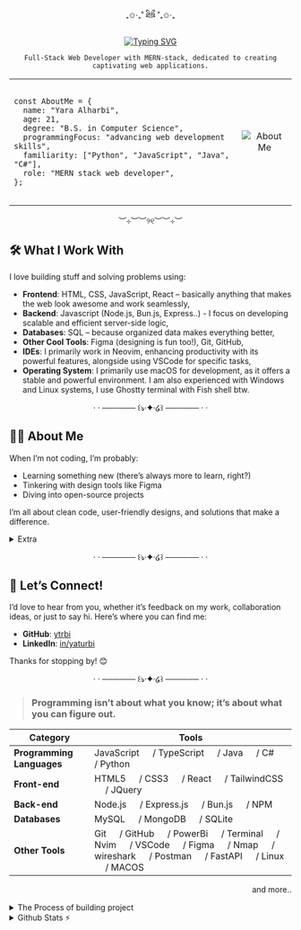 <div align="center"> 

  <!-- 
![Python](https://img.shields.io/badge/-python-0D1117?style=for-the-badge&logo=python&logoColor=FFD43B&labelColor=3776AB)&nbsp;
<!--![React.js](https://img.shields.io/badge/-React.js-0D1117?style=for-the-badge&logo=react&labelColor=0D1117)-->
<!--
![JavaScript](https://img.shields.io/badge/-JavaScript-0D1117?style=for-the-badge&logo=javascript&labelColor=0D1117&textColor=0D1117)&nbsp;
-->

<div align=center>

₊✩‧₊˚ ཐིཋྀ ˚₊✩‧₊
</div>
<div align="center">
<a href="https://git.io/typing-svg"><img src="https://readme-typing-svg.demolab.com?font=Dosis&weight=700&size=25&duration=3000&pause=1500&color=BFCDE0&center=true&vCenter=true&width=435&lines=Hi%2C+I%C2%B4m+Yara+;Welcome+to+my+profile!" alt="Typing SVG" /></a>
</div>
<div align=center>
  
`Full-Stack Web Developer with MERN-stack, dedicated to creating captivating web applications.`

</div>


<!--
<img src="https://github.com/pr0sizar/pr0sizar/assets/151997489/4d81f809-a965-490f-9d65-f4f965be5712" alt="pr0sizar character" align="left" width="20%">
-->
</div>

<table>
  <tr>
    <td>
      <!-- Pre/code block with language class -->
      <pre><code class="language-javascript">
const AboutMe = {
  name: "Yara Alharbi",
  age: 21,
  degree: "B.S. in Computer Science",
  programmingFocus: "advancing web development skills",
  familiarity: ["Python", "JavaScript", "Java", "C#"],
  role: "MERN stack web developer",
};
      </code></pre>
    </td>
    <td style="text-align: center;">
      <!-- Image cell -->
      <img
  src="https://media2.giphy.com/media/v1.Y2lkPTc5MGI3NjExdjRldDF1OXNxY2h2dHE5YjhnZGs4M3lwcXg4d3Y3OHc1d3E0ZHZoayZlcD12MV9pbnRlcm5hbF9naWZfYnlfaWQmY3Q9Zw/xUNd9ZaUiYDzDltKDe/giphy.gif"
        alt="About Me" />
    </td>
  </tr>
</table>


<div align=center>
  
︶⊹︶︶୨୧︶︶⊹︶
</div>


<!--<h3 align="center"><em>Hello, World! 🌎</em>
<br><p>I'm Yara Alharbi, a Web Developer ✨</p>-->



## 🛠️ What I Work With 

I love building stuff and solving problems using:  
- **Frontend**: HTML, CSS, JavaScript, React – basically anything that makes the web look awesome and work seamlessly, 
- **Backend**: Javascript (Node.js, Bun.js, Express..) - I focus on developing scalable and efficient server-side logic,
- **Databases**: SQL – because organized data makes everything better,
- **Other Cool Tools**: Figma (designing is fun too!), Git, GitHub,
- **IDEs**: I primarily work in Neovim, enhancing productivity with its powerful features, alongside using VSCode for specific tasks,
- **Operating System**: I primarily use macOS for development, as it offers a stable and powerful environment. I am also experienced with Windows and Linux systems, I use Ghostty terminal with Fish shell btw.
  
<div align=center>

· · ────── ꒰ঌ·✦·໒꒱ ────── · ·
</div>

## 👨‍💻 About Me  

When I’m not coding, I’m probably:  
- Learning something new (there’s always more to learn, right?)  
- Tinkering with design tools like Figma  
- Diving into open-source projects  

I’m all about clean code, user-friendly designs, and solutions that make a difference.  

<details>
  <summary>Extra</summary>
  
  ![Metrics](https://metrics.lecoq.io/xf6i?template=classic&stars=1&topics=1&leetcode=1&fortune=1&calendar=1&base=header%2C%20activity%2C%20community%2C%20repositories%2C%20metadata&base.indepth=false&base.hireable=false&base.skip=false&topics=false&topics.mode=labels&topics.sort=stars&topics.limit=15&stars=false&stars.limit=4&calendar=false&calendar.limit=1&leetcode=false&leetcode.user=xf6i&leetcode.sections=solved&leetcode.limit.skills=10&leetcode.limit.recent=2&fortune=false&config.timezone=Asia%2FRiyadh)
</details>

<div align=center>

· · ────── ꒰ঌ·✦·໒꒱ ────── · ·
</div>

## 🤝 Let’s Connect!  

I’d love to hear from you, whether it’s feedback on my work, collaboration ideas, or just to say hi. Here’s where you can find me:   
- **GitHub**: [ytrbi](https://github.com/xf6i)
- **LinkedIn**: [in/yaturbi](https://www.linkedin.com/in/yaturbi/)


Thanks for stopping by! 😊  

<div align=center>

· · ────── ꒰ঌ·✦·໒꒱ ────── · ·
</div>


  >  ### Programming isn’t about what you know; it’s about what you can figure out.

| Category               | Tools                                                                                                                                                                                                                                                                                                               |
|------------------------|---------------------------------------------------------------------------------------------------------------------------------------------------------------------------------------------------------------------------------------------------------------------------------------------------------------------|
| **Programming Languages** | JavaScript <img src="https://skillicons.dev/icons?i=javascript" width="15"> / TypeScript <img src="https://skillicons.dev/icons?i=typescript" width="15">   / Java <img src="https://skillicons.dev/icons?i=java" width="15"> / C# <img src="https://skillicons.dev/icons?i=cs" width="15"> / Python <img src="https://skillicons.dev/icons?i=python" width="15"> |
| **Front-end**          | HTML5 <img src="https://skillicons.dev/icons?i=html" width="15"> / CSS3 <img src="https://skillicons.dev/icons?i=css" width="15"> / React <img src="https://skillicons.dev/icons?i=react" width="15"> / TailwindCSS <img src="https://skillicons.dev/icons?i=tailwindcss" width="15"> / JQuery <img src="https://skillicons.dev/icons?i=jquery" width="15">|
| **Back-end**           | Node.js <img src="https://skillicons.dev/icons?i=nodejs" width="15"> / Express.js <img src="https://skillicons.dev/icons?i=express" width="15"> / Bun.js <img src="https://skillicons.dev/icons?i=bun" width="15"> / NPM <img src="https://skillicons.dev/icons?i=npm" width="15">                     |
| **Databases**          | MySQL <img src="https://skillicons.dev/icons?i=mysql" width="15"> / MongoDB  <img src="https://skillicons.dev/icons?i=mongodb" width="15">  / SQLite <img src="https://skillicons.dev/icons?i=sqlite" width="15">                     |
| **Other Tools**        | Git <img src="https://skillicons.dev/icons?i=git" width="15"> / GitHub <img src="https://skillicons.dev/icons?i=github" width="15"> / PowerBi <img src="https://skillicons.dev/icons?i=powerbi" width="15"> / Terminal <img src="https://skillicons.dev/icons?i=bash" width="15"> / Nvim <img src="https://skillicons.dev/icons?i=neovim" width="15"> / VSCode <img src="https://skillicons.dev/icons?i=vscode" width="15"> / Figma <img src="https://skillicons.dev/icons?i=figma" width="15"> / Nmap <img src="https://skillicons.dev/icons?i=nmap" width="15"> / wireshark <img src="https://skillicons.dev/icons?i=wireshark" width="15"> / Postman <img src="https://skillicons.dev/icons?i=postman" width="15"> / FastAPI <img src="https://skillicons.dev/icons?i=fastapi" width="15"> / Linux <img src="https://skillicons.dev/icons?i=linux" width="15"> / MACOS <img src="https://skillicons.dev/icons?i=apple" width="15">    |


<p align="right">and more..</p>
<!---->
<div align="center"><img src="https://media2.giphy.com/media/v1.Y2lkPTc5MGI3NjExbDg0M3Z0ZmlweXF1MG8wenhmdXIwN216dGZ2em04a3Fzb3Q4M3d4YSZlcD12MV9pbnRlcm5hbF9naWZfYnlfaWQmY3Q9Zw/EC1gl2A5oplKMAorkT/giphy.gif" border="0" alt="animated-line-image-0379" width = "100%" height="1"/>
</div>

<details>
  <summary>The Process of building project</summary>
  
  ```mermaid
flowchart TD
    A[Project Idea: Make something awesome!] 
    A --> B[Grab coffee: Essential fuel]
    B --> C[Start coding: Feeling like a genius]
    C --> D[Oops, bugs appear: Where did I go wrong?]
    D --> E[Debugging spiral: Stack Overflow deep dive...]
    E --> F[Fix one bug, find three more: Classic!]
    F --> G[Finally, it works: Victory dance]
    G --> H[Refactor code: Wait, this is a mess!]
    H --> I[Final testing: Please, no more bugs]
    I --> J[Success! Time to celebrate! 🎉]
```
</details>


<details>
  <summary>Github Stats ⚡</summary>
   <br>
   <div align="center"> 


      
<!-- ![status](https://api.statusbadges.me/badge/status/1200487906305904712?style=for-the-badge&labelColor=0D1117)
![vscode](https://api.statusbadges.me/badge/vscode/1200487906305904712?style=for-the-badge&labelColor=0D1117)
[![spotify](https://api.statusbadges.me/badge/spotify/1200487906305904712?style=for-the-badge&labelColor=0D1117)](https://api.statusbadges.me/openspotify/1200487906305904712) -->
</div>
<div align="center">  
  <img width="49%" height="195px" src="https://github-readme-stats.vercel.app/api?username=xf6i&show_icons=true&count_private=true&bg_color=0d1117&color=50CEFF&line=076FA5&point=3F005C&area=true&hide_border=true" alt="snkfranco github stats" /> 
  <img width="37%" height="195px" src="https://github-readme-stats.vercel.app/api/top-langs/?username=xf6i&layout=compact&bg_color=0d1117&color=50CEFF&line=076FA5&point=3F005C&area=true&hide_border=true" />
</div> 
<!--
## GitHub Trophy
<div align="center"
<a href="https://github.com/ryo-ma/github-profile-trophy" >
    <img src="https://github-profile-trophy.vercel.app/?username=ytrbi&theme=onedark&hide_border=true" alt="trophy" style="max-width: 100%;" align="center">
</a>
</div>-->
</details>
